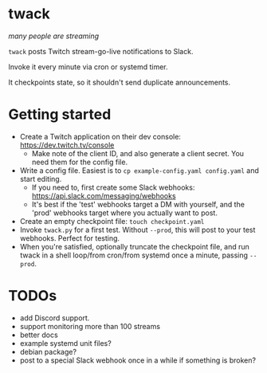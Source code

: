 # twack
*many people are streaming*

`twack` posts Twitch stream-go-live notifications to Slack.

Invoke it every minute via cron or systemd timer.

It checkpoints state, so it shouldn't send duplicate announcements.

# Getting started
* Create a Twitch application on their dev console:
  https://dev.twitch.tv/console
  * Make note of the client ID, and also generate a client secret.
    You need them for the config file.
* Write a config file.  Easiest is to `cp example-config.yaml config.yaml`
  and start editing.
    * If you need to, first create some Slack webhooks:
      https://api.slack.com/messaging/webhooks
    * It's best if the 'test' webhooks target a DM with yourself,
      and the 'prod' webhooks target where you actually want to post.
* Create an empty checkpoint file: `touch checkpoint.yaml`
* Invoke `twack.py` for a first test.  Without `--prod`, this will post to your
  test webhooks.  Perfect for testing.
* When you're satisfied, optionally truncate the checkpoint file,
  and run twack in a shell loop/from cron/from systemd once a minute,
  passing `--prod`.

# TODOs
* add Discord support.
* support monitoring more than 100 streams
* better docs
* example systemd unit files?
* debian package?
* post to a special Slack webhook once in a while if something is broken?

